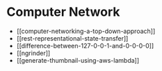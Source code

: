 # Computer Network

* [[computer-networking-a-top-down-approach]]
* [[rest-representational-state-transfer]]
* [[difference-between-127-0-0-1-and-0-0-0-0]]
* [[ngrinder]]
* [[generate-thumbnail-using-aws-lambda]]
